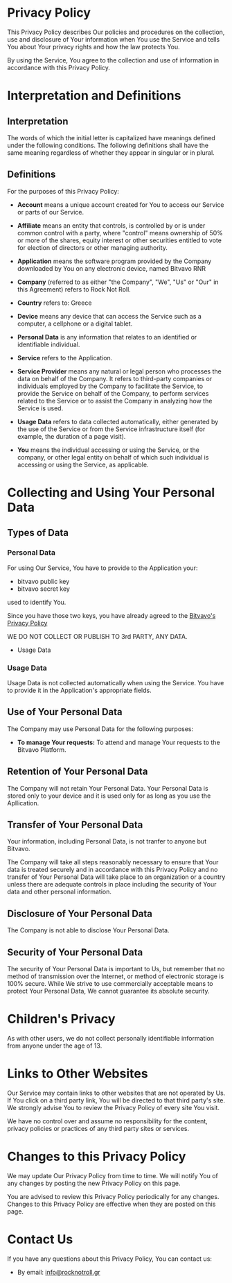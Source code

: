 Privacy Policy
==============

This Privacy Policy describes Our policies and procedures on the collection, use and disclosure of Your information when You use the Service and tells You about Your privacy rights and how the law protects You.

By using the Service, You agree to the collection and use of information in accordance with this Privacy Policy.

Interpretation and Definitions
==============================

Interpretation
--------------

The words of which the initial letter is capitalized have meanings defined under the following conditions. The following definitions shall have the same meaning regardless of whether they appear in singular or in plural.

Definitions
-----------

For the purposes of this Privacy Policy:

*   **Account** means a unique account created for You to access our Service or parts of our Service.
    
*   **Affiliate** means an entity that controls, is controlled by or is under common control with a party, where "control" means ownership of 50% or more of the shares, equity interest or other securities entitled to vote for election of directors or other managing authority.
    
*   **Application** means the software program provided by the Company downloaded by You on any electronic device, named Bitvavo RNR
    
*   **Company** (referred to as either "the Company", "We", "Us" or "Our" in this Agreement) refers to Rock Not Roll.
    
*   **Country** refers to: Greece
    
*   **Device** means any device that can access the Service such as a computer, a cellphone or a digital tablet.
    
*   **Personal Data** is any information that relates to an identified or identifiable individual.
    
*   **Service** refers to the Application.
    
*   **Service Provider** means any natural or legal person who processes the data on behalf of the Company. It refers to third-party companies or individuals employed by the Company to facilitate the Service, to provide the Service on behalf of the Company, to perform services related to the Service or to assist the Company in analyzing how the Service is used.
    
*   **Usage Data** refers to data collected automatically, either generated by the use of the Service or from the Service infrastructure itself (for example, the duration of a page visit).
    
*   **You** means the individual accessing or using the Service, or the company, or other legal entity on behalf of which such individual is accessing or using the Service, as applicable.
    

Collecting and Using Your Personal Data
=======================================

Types of Data
-------------

### Personal Data

For using Our Service, You have to provide to the Application your:

*   bitvavo public key
*   bitvavo secret key

used to identify You.

Since you have those two keys, you have already agreed to the [Bitvavo's Privacy Policy](https://bitvavo.com/nl/privacy)

WE DO NOT COLLECT OR PUBLISH TO 3rd PARTY, ANY DATA.

*   Usage Data

### Usage Data

Usage Data is not collected automatically when using the Service. You have to provide it in the Application's appropriate fields.

Use of Your Personal Data
-------------------------

The Company may use Personal Data for the following purposes:

*   **To manage Your requests:** To attend and manage Your requests to the Bitvavo Platform.
    

Retention of Your Personal Data
-------------------------------

The Company will not retain Your Personal Data. Your Personal Data is stored only to your device and it is used only for as long as you use the Apllication.

Transfer of Your Personal Data
------------------------------

Your information, including Personal Data, is not tranfer to anyone but Bitvavo.

The Company will take all steps reasonably necessary to ensure that Your data is treated securely and in accordance with this Privacy Policy and no transfer of Your Personal Data will take place to an organization or a country unless there are adequate controls in place including the security of Your data and other personal information.

Disclosure of Your Personal Data
--------------------------------

The Company is not able to disclose Your Personal Data.

Security of Your Personal Data
------------------------------

The security of Your Personal Data is important to Us, but remember that no method of transmission over the Internet, or method of electronic storage is 100% secure. While We strive to use commercially acceptable means to protect Your Personal Data, We cannot guarantee its absolute security.

Children's Privacy
==================

As with other users, we do not collect personally identifiable information from anyone under the age of 13.

Links to Other Websites
=======================

Our Service may contain links to other websites that are not operated by Us. If You click on a third party link, You will be directed to that third party's site. We strongly advise You to review the Privacy Policy of every site You visit.

We have no control over and assume no responsibility for the content, privacy policies or practices of any third party sites or services.

Changes to this Privacy Policy
==============================

We may update Our Privacy Policy from time to time. We will notify You of any changes by posting the new Privacy Policy on this page.

You are advised to review this Privacy Policy periodically for any changes. Changes to this Privacy Policy are effective when they are posted on this page.

Contact Us
==========

If you have any questions about this Privacy Policy, You can contact us:

*   By email: info@rocknotroll.gr
